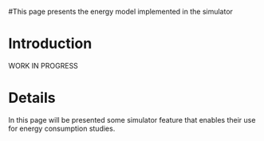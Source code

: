 #This page presents the energy model implemented in the simulator

# Introduction #

WORK IN PROGRESS

# Details #

In this page will be presented some simulator feature that enables their use for energy consumption studies.